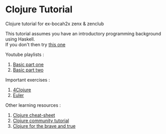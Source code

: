 # Clojure Tutorial

Clojure tutorial for ex-bocah2x zenx &amp; zenclub  

This tutorial assumes you have an introductory programming background using Haskell.    
If you don't then try <a href="https://github.com/Zenius2016/BoardAlfa">this one</a>  

Youtube playlists :

1. <a href="https://youtu.be/NXxJavT7ILY?list=PLlTjr2CPUG1-tA4FMIGCCyJFGuZbB-gpq" target="_blank">Basic part one</a>
2. <a href="https://www.youtube.com/watch?v=o8wqw7A1xj8&list=PLlTjr2CPUG187bvI0lY00K6n1GVbyFLdU" target="_blank">Basic part two</a>  

Important exercises :

1. <a href="http://www.4clojure.com" target="_blank">4Clojure</a>  
2. <a href="http://www.projecteuler.net" target="_blank">Euler</a>  

Other learning resources : 

1. <a href="https://clojuredocs.org/quickref" target="_blank">Clojure cheat-sheet</a>  
2. <a href="http://clojure-doc.org/articles/content.html" target="_blank">Clojure community tutorial</a>  
3. <a href="http://www.braveclojure.com" target="_blank">Clojure for the brave and true</a>  
